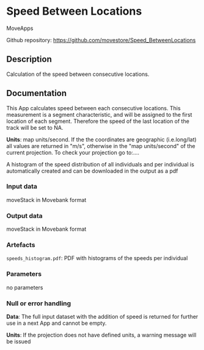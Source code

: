 # Speed Between Locations

MoveApps

Github repository: https://github.com/movestore/Speed_BetweenLocations

## Description
Calculation of the speed between consecutive locations.

## Documentation
This App calculates speed between each consecutive locations. This measurement is a segment characteristic, and will be assigned to the first location of each segment. Therefore the speed of the last location of the track will be set to NA.

**Units**: map units/second. If the the coordinates are geographic (i.e.long/lat) all values are returned in "m/s", otherwise in the "map units/second" of the current projection. To check your projection go to:....

A histogram of the speed distribution of all individuals and per individual is automatically created and can be downloaded in the output as a pdf

### Input data
moveStack in Movebank format

### Output data
moveStack in Movebank format

### Artefacts
`speeds_histogram.pdf`: PDF with histograms of the speeds per individual

### Parameters
no parameters

### Null or error handling
**Data**: The full input dataset with the addition of speed is returned for further use in a next App and cannot be empty.

**Units**: If the projection does not have defined units, a warning message will be issued
